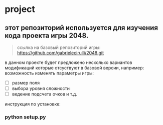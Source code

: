 # project
## этот репозиторий используется для изучения кода проекта игры 2048.
> ссылка на базовый репозиторий игры: https://github.com/gabrielecirulli/2048.git

в данном проекте будет предложено несколько вариантов модификаций которые отсуствуют в базовой версии, например: возможность изменять параметры игры:

- [ ] размер поля
- [ ] выбора уровня сложности
- [ ] ведение подсчета очков и т.д.

 инструкция по установке:
### python setup.py

